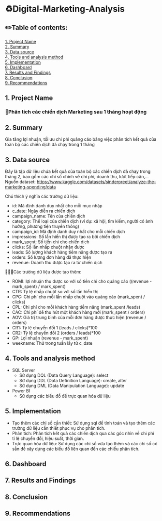 # ♻️Digital-Marketing-Analysis

## ✏️Table of contents:
[1. Project Name](#1-project-name)  
[2. Summary](#2-summary)  
[3. Data source](#3-data-source)  
[4. Tools and analysis method](#4-tools-and-analysis-method)  
[5. Implementation](#5-implementation)  
[6. Dashboard](#6-dashboard)  
[7. Results and Findings](#7-results-and-findings)  
[8. Conclusion](#8-conclusion)  
[9. Recommendations](#9-recommendations)

## 1. Project Name  
### 📍Phân tích các chiến dịch Marketing sau 1 tháng hoạt động

## 2. Summary
Gia tăng lợi nhuận, tối ưu chi phi quảng cáo bằng việc phân tích kết quả của toàn bộ các chiến dịch đã chạy trong 1 tháng

## 3. Data source
Đây là tập dữ liệu chứa kết quả của toàn bộ các chiến dịch đã chạy trong tháng 2, bao gồm các chỉ số chính về chi phí, doanh thu, lượt tiếp cận,... Nguồn dataset: https://www.kaggle.com/datasets/sinderpreet/analyze-the-marketing-spending/data

Chú thích ý nghĩa các trường dữ liệu:
- id: Mã định danh duy nhất cho mỗi mục nhập
- c_date: Ngày diễn ra chiến dịch
- campaign_name: Tên của chiến dịch
- category: Thể loại của chiến dịch (ví dụ: xã hội, tìm kiếm, người có ảnh hưởng, phương tiện truyền thông)
- campaign_id: Mã định danh duy nhất cho mỗi chiến dịch
- impressions: Số lần hiển thị được tạo ra bởi chiến dịch
- mark_spent: Số tiền chi cho chiến dịch
- clicks: Số lần nhấp chuột nhận được
- leads: Số lượng khách hàng tiềm năng được tạo ra
- orders: Số lượng đơn hàng đã thực hiện
- revenue: Doanh thu được tạo ra từ chiến dịch
  
🔗🔗🔗Các trường dữ liệu được tạo thêm:
- ROMI: lợi nhuận thu được so với số tiền chi cho quảng cáo ((revenue - mark_spent) / mark_spent)
- CTR: Tỷ lệ nhấp chuột so với số lần hiển thị
- CPC: Chi phí cho mỗi lần nhấp chuột vào quảng cáo (mark_spent / clicks)
- CPL: Chi phí cho mỗi khách hàng tiềm năng (mark_spent /leads)
- CAC: Chi phí để thu hút một khách hàng mới (mark_spent / orders)
- AOV: Giá trị trung bình của mỗi đơn hàng được thực hiện (revenue / orders)
- CR1: Tỷ lệ chuyển đổi 1 (leads / clicks)*100
- CR2: Tỷ lệ chuyển đổi 2 (orders / leads)*100
- GP: Lợi nhuận (revenue - mark_spent)
- weekname: Thứ trong tuần lấy từ c_date

## 4. Tools and analysis method  
- SQL Server
  * Sử dụng DQL (Data Query Language): select
  * Sử dụng DDL (Data Definition Language): create, alter
  * Sử dụng DML (Data Manipulation Language): update
- Power BI
  * Sử dụng các biểu đồ để trực quan hóa dữ liệu

## 5. Implementation
- Tạo thêm các chỉ số cần thiết: Sử dụng sql để tính toán và tạo thêm các trường dữ liệu cần thiết phục vụ cho phân tích.
- Phân tích: Phân tích kết quả các chiến dịch qua các góc nhìn về chi phí tỉ lệ chuyển đổi, hiệu suất, thời gian.
- Trực quan hóa dữ liệu: Sử dụng các chỉ số vừa tạo thêm và các chỉ số có sẵn để xây dựng các biểu đồ liên quan đến các chiều phân tích. 
 
## 6. Dashboard

## 7. Results and Findings 

## 8. Conclusion  

## 9. Recommendations
